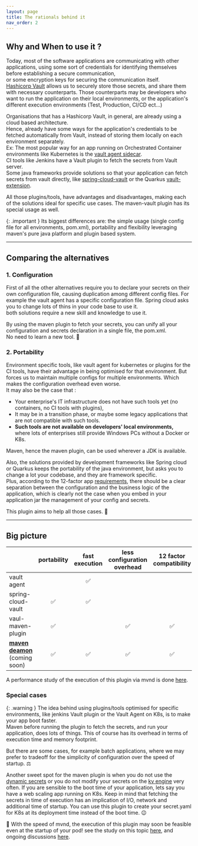 ```yaml
---
layout: page
title: The rationals behind it
nav_order: 2
---
```


## Why and When to use it ?
Today, most of the software applications are communicating with other applications, using some sort of credentials for identifying themselves before establishing a secure communication,    
or some encryption keys for securing the communication itself.  
[Hashicorp Vault](https://www.vaultproject.io/) allows us to securely store those secrets, and share them with necessary counterparts.
Those counterparts may be developers who want to run the application on their local environments, or the application's different execution environments (Test, Production, CI/CD ect...)

Organisations that has a Hashicorp Vault, in general, are already using a cloud based architecture.    
Hence, already have some ways for the application's credentials to be fetched automatically from Vault, instead of storing them locally on each environment separately.  
Ex: The most popular way for an app running on Orchestrated Container environments like Kubernetes is the [vault agent sidecar](https://www.hashicorp.com/blog/refresh-secrets-for-kubernetes-applications-with-vault-agent).    
CI tools like Jenkins have a Vault plugin to fetch the secrets from Vault server.  
Some java frameworks provide solutions so that your application can fetch secrets from vault directly, like [spring-cloud-vault](https://cloud.spring.io/spring-cloud-vault/reference/html/) or the Quarkus [vault-extension](https://docs.quarkiverse.io/quarkus-vault/dev/index.html).

All those plugins/tools, have advantages and disadvantages, making each of the solutions ideal for specific use cases. The maven-vault plugin has its special usage as well.

{: .important }
Its biggest differences are: the simple usage (single config file for all environments, pom.xml), portability and flexibility leveraging maven's pure java platform and plugin based system. 

---

## Comparing the alternatives

### 1. Configuration
First of all the other alternatives require you to declare your secrets on their own configuration file, causing duplication among different config files.
For example the vault agent has a specific configuration file. Spring cloud asks you to change lots of thins in your code base to use it.  
both solutions require a new skill and knowledge to use it.

By using the maven plugin to fetch your secrets, you can unify all your configuration and secrets declaration in a single file, the pom.xml.  
No need to learn a new tool. :massage:

### 2. Portability
Environment specific tools, like vault agent for kubernetes or plugins for the CI tools, have their advantage in being optimised for that environment. But forces us to maintain multiple configs for multiple environments. Which makes the configuration overhead even worse.  
It may also be the case that :
* Your enterprise's IT infrastructure does not have such tools yet (no containers, no CI tools with plugins),
* It may be in a transition phase, or maybe some legacy applications that are not compatible with such tools.
* **Such tools are not available on developers' local environments,**  
  where lots of enterprises still provide Windows PCs without a Docker or K8s. 

Maven, hence the maven plugin, can be used wherever a JDK is available.  
  
Also, the solutions provided by development frameworks like Spring cloud or Quarkus keeps the portability of the java environment, but asks you to change a lot your codebase, and they are framework specific.  
Plus, according to the 12-factor app [requirements](https://www.hashicorp.com/blog/twelve-factor-applications-with-consul), there should be a clear separation between the configuration and the business logic of the application,
which is clearly not the case when you embed in your application jar the management of your config and secrets.

This plugin aims to help all those cases. :santa:

---

## Big picture

|                                                                        | portability | fast execution | less configuration overhead | 12 factor compatibility |
|------------------------------------------------------------------------|:-----------:|:--------------:|:---------------------------:|:-----------------------:|
| vault agent                                                            |             |       ✅        |                             |                         |
| spring-cloud-vault                                                     |      ✅      |       ✅        |                             |                         |
| vaul-maven-plugin                                                      |      ✅      |                |              ✅              |            ✅            |
| **[maven deamon](https://github.com/apache/maven-mvnd)** (coming soon) |      ✅      |       ✅        |              ✅              |            ✅            |

A performance study of the execution of this plugin via mvnd is done [here](https://github.com/HomeOfTheWizard/vault-mvnd-benchmark).

### Special cases 

{: .warning }
The idea behind using plugins/tools optimised for specific environments, like jenkins Vault plugin or the Vault Agent on K8s, is to make your app boot faster.  
Maven before running the plugin to fetch the secrets, and run your application, does lots of things. This of course has its overhead in terms of execution time and memory footprint.

But there are some cases, for example batch applications, where we may prefer to tradeoff for the simplicity of configuration over the speed of startup. ⚖️

Another sweet spot for the maven plugin is when you do not use the [dynamic secrets](https://www.hashicorp.com/blog/why-we-need-dynamic-secrets) or you do not modify your secrets on the [kv engine]() very often.
If you are sensible to the boot time of your application, lets say you have a web scaling app running on K8s. 
Keep in mind that fetching the secrets in time of execution has an implication of I/O, network and additional time of startup.
You can use this plugin to create your secret.yaml for K8s at its deployment time instead of the boot time. :wink:

:rocket: With the speed of mvnd, the execution of this plugin may soon be feasible even at the startup of your pod! see the study on this topic [here](https://github.com/HomeOfTheWizard/vault-mvnd-benchmark), and ongoing discussions [here](https://github.com/apache/maven-mvnd/issues/496). 
